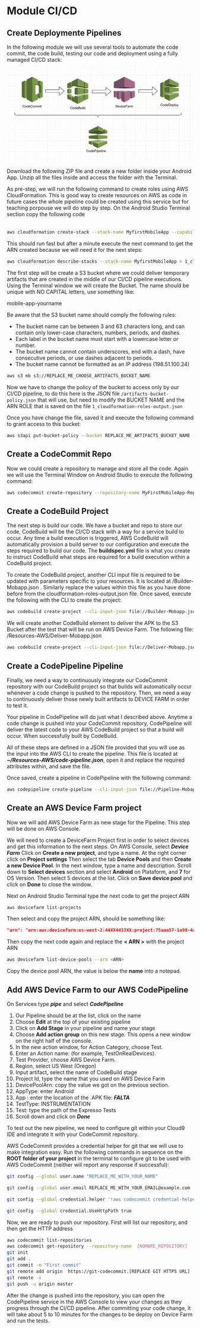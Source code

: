 # Module CI/CD

## Create Deploymente Pipelines

In the following module we will use several tools to automate the code commit, the code build, testing our code and deployment using a fully managed CI/CD stack:

![Import on the fly](images/CICD.png)

Download the following ZIP file and create a new folder inside your Android App. Unzip all the files inside and access the folder with the Terminal.

As pre-step, we will run the following command to create roles using AWS CloudFormation. This is good way to create resources on AWS as code in future cases the whole pipeline could be created using this service but for teaching porpouse we will do step by step.
On the Android Studio Terminal section copy the following code

```bash

aws cloudformation create-stack --stack-name MyfirstMobileApp --capabilities CAPABILITY_NAMED_IAM --template-body file://CF-Roles.yaml

```

This should run fast but after a minute execute the next command to get the ARN created because we will need it for the next steps:

```bash
aws cloudformation describe-stacks --stack-name MyfirstMobileApp > 1_cloudformation-roles-output.json
```

The first step will be create a S3 bucket where we could deliver temporary artifacts that are created in the middle of our CI/CD pipeline executions. 
Using the Terminal window we will create the Bucket. The name should be unique with NO CAPITAL letters, use something like:

mobile-app-yourname

Be aware that the S3 bucket name should comply the following rules:

* The bucket name can be between 3 and 63 characters long, and can contain only lower-case characters, numbers, periods, and dashes.
* Each label in the bucket name must start with a lowercase letter or number.
* The bucket name cannot contain underscores, end with a dash, have consecutive periods, or use dashes adjacent to periods.
* The bucket name cannot be formatted as an IP address (198.51.100.24)


```bash
aws s3 mb s3://REPLACE_ME_CHOOSE_ARTIFACTS_BUCKET_NAME
```

Now we have to change the policy of the bucket to access only by our CI/CD pipeline, to do this here is the JSON file `/artifacts-bucket-policy.json` that will use, but need to modify the BUCKET NAME and the ARN ROLE that is saved on the file `1_cloudformation-roles-output.json`

Once you have change the file, saved it and execute the following command to grant access to this bucket:

```bash
aws s3api put-bucket-policy --bucket REPLACE_ME_ARTIFACTS_BUCKET_NAME --policy file://artifacts-bucket-policy.json
```

## Create a CodeCommit Repo

Now we could create a repository to manage and store all the code. Again we will use the Terminal Window on Android Studio to execute the following command:

```bash
aws codecommit create-repository --repository-name MyFirstMobileApp-Repo
```

## Create a CodeBuild Project

The next step is build our code. We have a bucket and repo to store our code, CodeBuild will be the CI/CD stack with a way for a service build to occur.  Any time a build execution is triggered, AWS CodeBuild will automatically provision a build server to our configuration and execute the steps required to build our code. The **buildspec.yml** file is what you create to instruct CodeBuild what steps are required for a build execution within a CodeBuild project.

To create the CodeBuild project, another CLI input file is required to be updated with parameters specific to your resources. It is located at /Builder-Mobapp.json . Similarly replace the values within this file as you have done before from the cloudformation-roles-output.json file. Once saved, execute the following with the CLI to create the project:

```bash
aws codebuild create-project --cli-input-json file://Builder-Mobapp.json
```

We will create another CodeBuild element to deliver the APK to the S3 Bucket after the test that will be run on AWS Device Farm.
The following file:
/Resources-AWS/Deliver-Mobapp.json

```bash
aws codebuild create-project --cli-input-json file://Deliver-Mobapp.json
```

## Create a CodePipeline Pipeline

Finally, we need a way to continuously integrate our CodeCommit repository with our CodeBuild project so that builds will automatically occur whenever a code change is pushed to the repository. Then, we need a way to continuously deliver those newly built artifacts to DEVICE FARM in order to test it.

Your pipeline in CodePipeline will do just what I described above. Anytime a code change is pushed into your CodeCommit repository, CodePipeline will deliver the latest code to your AWS CodeBuild project so that a build will occur. When successfully built by CodeBuild.

All of these steps are defined in a JSON file provided that you will use as the input into the AWS CLI to create the pipeline. This file is located at ***~/Resources-AWS/code-pipeline.json***, open it and replace the required attributes within, and save the file.

Once saved, create a pipeline in CodePipeline with the following command:

```bash
aws codepipeline create-pipeline --cli-input-json file://Pipeline-Mobapp.json
```

## Create an AWS Device Farm project

Now we will add AWS Device Farm as new stage for the Pipeline. This step will be done on AWS Console.

We will need to create a DeviceFarm Project first in order to select devices and get this information to the next steps.
On AWS Console, select ***Device Farm***
Click on **Create a new project**, and type a name.
At the right corner click on **Project settings**
Then select the tab **Device Pools** and then **Create a new Device Pool**.
In the next window, type a name and description.
Scroll down to **Select devices** section and select **Android** on Plataform, and **7** for OS Version. Then select 5 devices at the list.
Click on **Save device pool** and click on **Done** to close the window.

Next on Android Studio Terminal type the next code to get the project ARN

```bash
aws devicefarm list-projects
```
Then select and copy the project ARN, should be something like:

```json
"arn": "arn:aws:devicefarm:us-west-2:44XX4433XX:project:75aaa57-1a98-4aae-e401-fde91a8",
```

Then copy the next code again and replace the **< ARN >** with the project ARN

```bash
aws devicefarm list-device-pools --arn <ARN>
```

Copy the device pool ARN, the value is below the **name** into a notepad.

## Add AWS Device Farm to our AWS CodePipeline

On Services type ***pipe*** and select ***CodePipeline***

1. Our Pipeline should be at the list, click on the name
2. Choose **Edit** at the top of your existing pipeline
3. Click on **Add Stage**  in your pipeline and name your stage
4. Choose **Add action group** on this new stage. This opens a new window on the right half of the console.
5. In the new action window, for Action Category, choose Test.
6. Enter an Action name: (for example, TestOnRealDevices).
7. Test Provider, choose AWS Device Farm.
8. Region, select US West (Oregon)
9. Input artifact, select the name of CodeBuild stage
10. Project Id, type the name that you used on AWS Device Farm
11. DevicePoolArn: copy the value we got on the previous section.
12. AppType: enter Android
13. App : enter the location of the .APK file: ***FALTA***
14. TestType: INSTRUMENTATION
15. Test: type the path of the Expresso Tests
16. Scroll down and click on ***Done***

To test out the new pipeline, we need to configure git within your Cloud9 IDE and integrate it with your CodeCommit repository.

AWS CodeCommit provides a credential helper for git that we will use to make integration easy.  Run the following commands in sequence on the **ROOT folder of your project** in the terminal to configure git to be used with AWS CodeCommit (neither will report any response if successful):

```bash
git config --global user.name "REPLACE_ME_WITH_YOUR_NAME"
```

```bash
git config --global user.email REPLACE_ME_WITH_YOUR_EMAIL@example.com
```

```bash
git config --global credential.helper '!aws codecommit credential-helper $@'
```

```bash
git config --global credential.UseHttpPath true
```

Now, we are ready to push our repository. First will list our repository, and then get the HTTP address 

```bash
aws codecommit list-repositories 
aws codecommit get-repository --repository-name  [NOMBRE_REPOSITORY]
git init
git add .
git commit -m "First commit"
git remote add origin  https://git-codecommit.[REPLACE GIT HTTPS URL]
git remote -v
git push -u origin master
```

After the change is pushed into the repository, you can open the CodePipeline service in the AWS Console to view your changes as they progress through the CI/CD pipeline. After committing your code change, it will take about 5 to 10 minutes for the changes to be deploy on Device Farm and run the tests.